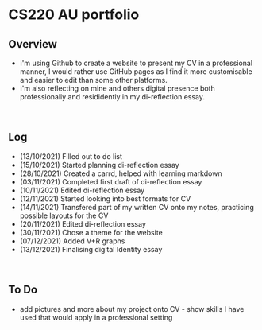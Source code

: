 # CS220 AU portfolio
## Overview
- I'm using Github to create a website to present my CV in a professional manner, I would rather use GitHub pages as I find it more customisable and easier to edit than some other platforms.
- I'm also reflecting on mine and others digital presence both professionally and resididently in my di-reflection essay.

<br>

## Log
- (13/10/2021) Filled out to do list
- (15/10/2021) Started planning di-reflection essay
- (28/10/2021) Created a carrd, helped with learning markdown 
- (03/11/2021) Completed first draft of di-reflection essay
- (10/11/2021) Edited di-reflection essay
- (12/11/2021) Started looking into best formats for CV
- (14/11/2021) Transfered part of my written CV onto my notes, practicing possible layouts for the CV
- (20/11/2021) Edited di-reflection essay
- (30/11/2021) Chose a theme for the website
- (07/12/2021) Added V+R graphs
- (13/12/2021) Finalising digital Identity essay

<br>

## To Do
- add pictures and more about my project onto CV - show skills I have used that would apply in a professional setting
<br>
